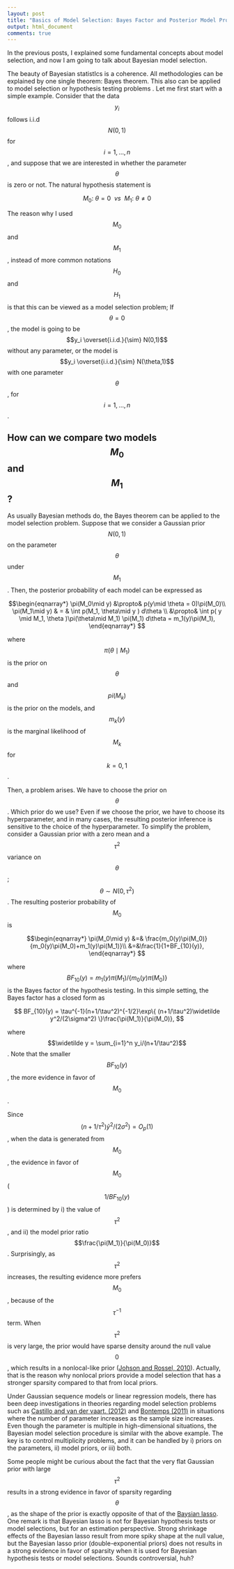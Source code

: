 ```yaml
---
layout: post
title: "Basics of Model Selection: Bayes Factor and Posterior Model Probability"
output: html_document
comments: true
---
```



In the previous posts, I explained some fundamental concepts about model selection, and now I am going to talk about Bayesian model selection.  

The beauty of Bayesian statistIcs is a coherence.  All methodologies can be explained by one single theorem: Bayes theorem.  This also can be applied to model selection or hypothesis testing problems .  Let me first start with a simple example. Consider that the data $$y_i$$ follows i.i.d $$N(0,1)$$ for $$i=1,\dots,n$$, and suppose that we are interested in whether the parameter $$\theta$$ is zero or not. The natural hypothesis statement is

$$
M_0: \: \theta = 0 \:\:vs\:\:M_1: \: \theta \neq 0  
$$

The reason why I used $$M_0$$ and $$M_1$$, instead of more common notations $$H_0$$ and $$H_1$$ is that this can be viewed as a model selection problem; If $$\theta = 0$$, the model is going to be $$y_i \overset{i.i.d.}{\sim} N(0,1)$$ without any parameter, or the model is $$y_i \overset{i.i.d.}{\sim} N(\theta,1)$$ with one parameter $$\theta$$, for $$i=1,\dots,n$$.  

## How can we compare two models $$M_0$$ and $$M_1$$? 

As usually Bayesian methods do, the Bayes theorem can be applied to the model selection problem. Suppose that we consider a Gaussian prior $$N(0,1)$$ on the parameter $$\theta$$ under $$M_1$$. Then, the posterior probability of each model can be expressed as

$$\begin{eqnarray*}
\pi(M_0\mid y) &\propto& p(y\mid \theta = 0)\pi(M_0)\\
\pi(M_1\mid y) & = & \int p(M_1, \theta\mid y )  d\theta \\
&\propto& \int p( y  \mid  M_1, \theta )\pi(\theta\mid  M_1) \pi(M_1)  d\theta = m_1(y)\pi(M_1),
\end{eqnarray*}
$$  

where $$\pi(\theta\mid M_1)$$ is the prior on $$\theta$$ and $$pi(M_k)$$ is the prior on the models, and $$m_k(y)$$ is the marginal likelihood of $$M_k$$ for $$k=0, 1$$.    

Then, a problem arises. We have to choose the prior on $$\theta$$. Which prior do we use? Even if we choose the prior, we have to choose its hyperparameter, and in many cases, the resulting posterior inference is sensitive to the choice of the hyperparameter. To simplify the problem, consider a Gaussian prior with a zero mean and a $$\tau^2$$ variance on $$\theta$$; $$\theta \sim N(0,\tau^2)$$. The resulting posterior probability of $$M_0$$ is 

$$\begin{eqnarray*}
\pi(M_0\mid y) &=&  \frac{m_0(y)\pi(M_0)}{m_0(y)\pi(M_0)+m_1(y)\pi(M_1)}\\
&=&\frac{1}{1+BF_{10}(y)},
\end{eqnarray*}
$$ 

where $$BF_{10}(y)= m_1(y)\pi(M_1)/\{m_0(y)\pi(M_0)\}$$ is the Bayes factor of the hypothesis testing. In this simple setting, the Bayes factor has a closed form as

$$
BF_{10}(y) = \tau^{-1}(n+1/\tau^2)^{-1/2}\exp\{ (n+1/\tau^2)\widetilde y^2/(2\sigma^2) \}\frac{\pi(M_1)}{\pi(M_0)},
$$

where $$\widetilde y = \sum_{i=1}^n y_i/(n+1/\tau^2)$$. Note that the smaller $$BF_{10}(y)$$, the more evidence in favor of $$M_0$$. 

Since $$(n+1/\tau^2)\widetilde y^2/(2\sigma^2)=O_p(1)$$, when the data is generated from $$M_0$$, the evidence in favor of $$M_0$$ ($$1/BF_{10}(y)$$) is determined by i) the value of $$\tau^2$$, and ii) the model prior ratio $$\frac{\pi(M_1)}{\pi(M_0)}$$. Surprisingly, as $$\tau^2$$ increases, the resulting evidence more prefers $$M_0$$, because of the $$\tau^{-1}$$ term. When $$\tau^2$$ is very large, the prior would have sparse density around the null value $$0$$, which results in a nonlocal-like prior ([Johson and Rossel, 2010](https://www.stat.tamu.edu/~vjohnson/files/JRSSB.72.2.2010.143-170.pdf)). Actually, that is the reason why nonlocal priors provide a model selection that has a stronger sparsity compared to that from local priors.  

Under Gaussian sequence models or linear regression models, there has been deep investigations in theories regarding model selection problems such as [Castillo and van der vaart. (2012)](https://projecteuclid.org/euclid.aos/1351602537) and  [Bontemps (2011)](https://arxiv.org/pdf/1009.1370.pdf) in situations where the number of parameter increases as the sample size increases. Even though the parameter is multiple in high-dimensional situations, the Bayesian model selection procedure is similar with the above example. The key is to control multiplicity problems, and it can be handled by  i) priors on the parameters, ii) model priors, or iii) both.  

Some people might be curious about the fact that the very flat Gaussian prior with large $$\tau^2$$ results in a strong evidence in favor of sparsity  regarding $$\theta$$, as the shape of the prior is exactly opposite of that of the [Baysian lasso](http://www.stat.ufl.edu/~casella/Papers/Lasso.pdf). One remark is that Bayesian lasso is not for Bayesian hypothesis tests or model selections, but for an estimation perspective. Strong shrinkage effects of the Bayesian lasso result from more spiky shape at the null value, but the Bayesian lasso prior (double-exponential priors) does not results in a strong evidence in favor of sparsity when it is used for Bayesian hypothesis tests or model selections. Sounds controversial, huh?
